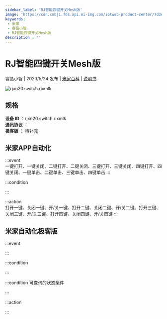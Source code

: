 ```yaml
---
sidebar_label: 'RJ智能四键开关Mesh版'
image: 'https://cdn.cnbj1.fds.api.mi-img.com/iotweb-product-center/7d3d321affb8997e829d79e71996a059_1680519740353.png?GalaxyAccessKeyId=AKVGLQWBOVIRQ3XLEW&Expires=9223372036854775807&Signature=2Sn1WC1qyzhXT5ADr+y9qfyjOlA='
keywords: 
 - 米家
 - 睿晶小智
 - RJ智能四键开关Mesh版
description : ''
---
```

# RJ智能四键开关Mesh版

睿晶小智 | 2023/5/24 发布 | [米家百科](https://home.mi.com/webapp/content/baike/product/index.html?model=rjxn20.switch.rixmlk) | [说明书](https://home.mi.com/views/introduction.html?model=rjxn20.switch.rixmlk&region=cn)

![rjxn20.switch.rixmlk](https://cdn.cnbj1.fds.api.mi-img.com/iotweb-product-center/7d3d321affb8997e829d79e71996a059_1680519740353.png?GalaxyAccessKeyId=AKVGLQWBOVIRQ3XLEW&Expires=9223372036854775807&Signature=2Sn1WC1qyzhXT5ADr+y9qfyjOlA=)

## 规格  
> 
**设备 ID** ：rjxn20.switch.rixmlk  
**通讯协议** ：  
**极客版**  ： 待补充 


## 米家APP自动化  

:::event  
一键打开、一键关闭、二键打开、二键关闭、三键打开、三键关闭、四键打开、四键关闭、一键单击、二键单击、三键单击、四键单击
:::

:::condition  

:::

:::action   
打开一键、关闭一键、开/关一键、打开二键、关闭二键、开/关二键、打开三键、关闭三键、开/关三键、打开四键、关闭四键、开/关四键
:::

## 米家自动化极客版  

:::event  

:::

:::condition  

:::

:::condition 可查询的状态条件  

:::

:::action  

:::

        
